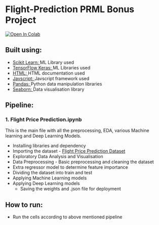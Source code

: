 # Flight-Prediction PRML Bonus Project
[![Open In Colab](https://colab.research.google.com/assets/colab-badge.svg)](https://colab.research.google.com/drive/10mQ1uHgBIf-DJkldPadDwd9CCGApB1_B?usp=sharing)
## Built using:
- [Scikit Learn: ](https://scikit-learn.org/stable/) ML Library used
- [TensorFlow Keras: ](https://www.tensorflow.org/api_docs/python/tf/keras) ML Libraries used
- [HTML: ](https://developer.mozilla.org/en-US/docs/Web/HTML) HTML documentation used
- [Javscript: ](https://developer.mozilla.org/en-US/docs/Web/JavaScript) Javscript framework used
- [Pandas: ](https://pandas.pydata.org/) Python data manipulation libraries
- [Seaborn: ](https://seaborn.pydata.org/) Data visualisation library
## Pipeline:
### 1. Flight Price Prediction.ipynb
This is the main file with all the preprocessing, EDA, various Machine learning and Deep Learning Models.
- Installing libraries and dependency
- Importing the dataset - [Flight Price Prediction Dataset ](https://drive.google.com/drive/folders/1tHNt5vPyCyKRQIitvGmf48AI2tna5xSk) 
- Exploratory Data Analysis and Visualisation
- Data Preprocessing - Basic preprocessing and cleaning the dataset
- Extra regressor model to determine feature importance
- Dividing the dataset into train and test
- Applying Machine Learning models
- Applying Deep Learning models
  - Saving the weights and .json file for deployment
## How to run:
- Run the cells according to above mentioned pipeline

